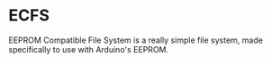 # ECFS
EEPROM Compatible File System is a really simple file system, made specifically to use with Arduino's EEPROM.
